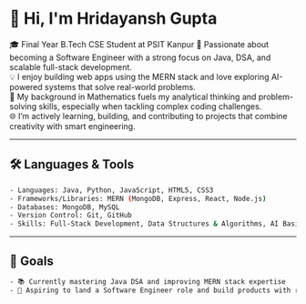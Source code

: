 # 👋 Hi, I'm Hridayansh Gupta

🎓 Final Year B.Tech CSE Student at PSIT Kanpur
🚀 Passionate about becoming a Software Engineer with a strong focus on Java, DSA, and scalable full-stack development.  
💡 I enjoy building web apps using the MERN stack and love exploring AI-powered systems that solve real-world problems.  
🔢 My background in Mathematics fuels my analytical thinking and problem-solving skills, especially when tackling complex coding challenges.  
🌐 I’m actively learning, building, and contributing to projects that combine creativity with smart engineering.

---

## 🛠️ Languages & Tools
```bash
- Languages: Java, Python, JavaScript, HTML5, CSS3
- Frameworks/Libraries: MERN (MongoDB, Express, React, Node.js)
- Databases: MongoDB, MySQL
- Version Control: Git, GitHub
- Skills: Full-Stack Development, Data Structures & Algorithms, AI Basics
```

---

## 🎯 Goals
```bash
- 📚 Currently mastering Java DSA and improving MERN stack expertise
- 💼 Aspiring to land a Software Engineer role and build products with real impact
```
